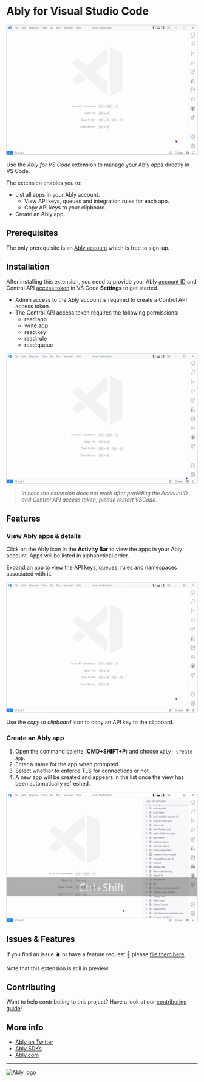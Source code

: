 # Ably for Visual Studio Code

![The Ably Apps Explorer](media/images/vscode-ably-applist.gif)

Use the *Ably for VS Code* extension to manage your Ably apps directly in VS Code.

The extension enables you to:

* List all apps in your Ably account.
  * View API keys, queues and integration rules for each app.
  * Copy API keys to your clipboard.
* Create an Ably app.

## Prerequisites

The only prerequisite is an [Ably account](https://ably.com/sign-up) which is free to sign-up.

## Installation

After installing this extension, you need to provide your Ably [account ID](https://ably.com/documentation/control-api#ids) and Control API [access token](https://ably.com/documentation/control-api#authentication) in VS Code **Settings** to get started. 

- Admin access to the Ably account is required to create a Control API access token.
- The Control API access token requires the following permissions:
   - read:app
   - write:app
   - read:key
   - read:rule
   - read:queue

![Image of Ably settings](media/images/vscode-ably-settings.gif)

> *In case the extension does not work after providing the AccountID and Control API access token, please restart VSCode.*

## Features

### View Ably apps & details

Click on the Ably icon in the **Activity Bar** to view the apps in your Ably account. Apps will be listed in alphabetical order.

Expand an app to view the API keys, queues, rules and namespaces associated with it.

![Image of an Ably app expanded](media/images/vscode-ably-applist.gif)

Use the *copy to clipboard* icon to copy an API key to the clipboard.

### Create an Ably app

1. Open the command palette (**CMD+SHIFT+P**) and choose `Ably: Create App`.
2. Enter a name for the app when prompted.
3. Select whether to enforce TLS for connections or not.
4. A new app will be created and appears in the list once the view has been automatically refreshed.

![Creation of an Ably App](media/images/vscode-ably-appcreate.gif)

## Issues & Features

If you find an issue 🪲 or have a feature request 🚀 please [file them here](https://github.com/ably-labs/vscode-ably/issues/new/choose).

Note that this extension is still in preview.

## Contributing

Want to help contributing to this project? Have a look at our [contributing guide](CONTRIBUTING.md)!

## More info

- [Ably on Twitter](https://twitter.com/ablyrealtime)
- [Ably SDKs](https://github.com/ably/)
- [Ably.com](https://ably.com)

---
![Ably logo](https://static.ably.dev/badge-black.png?ably-vscode)

